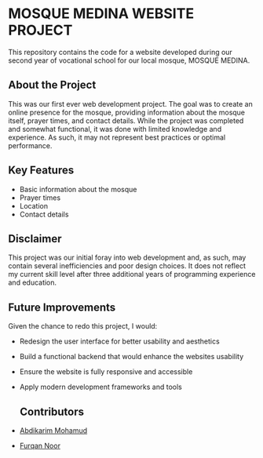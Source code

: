 # MOSQUE MEDINA WEBSITE PROJECT

This repository contains the code for a website developed during our second year of vocational school for our local mosque, MOSQUE MEDINA.

## About the Project

This was our first ever web development project. The goal was to create an online presence for the mosque, providing information about the mosque itself, prayer times, and contact details. While the project was completed and somewhat functional, it was done with limited knowledge and experience. As such, it may not represent best practices or optimal performance.

## Key Features

- Basic information about the mosque
- Prayer times
- Location
- Contact details

## Disclaimer

This project was our initial foray into web development and, as such, may contain several inefficiencies and poor design choices. It does not reflect my current skill level after three additional years of programming experience and education.

## Future Improvements

Given the chance to redo this project, I would:

- Redesign the user interface for better usability and aesthetics
- Build a functional backend that would enhance the websites usability
- Ensure the website is fully responsive and accessible
- Apply modern development frameworks and tools

  ## Contributors

- [Abdikarim Mohamud](https://github.com/abdikarim2004)
- [Furqan Noor](https://github.com/FurqanNoor)
